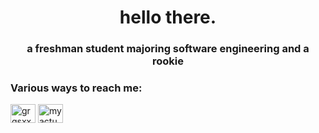 # <h1 align="center">hello there.</h1>
<h3 align="center">a freshman student majoring software engineering and a rookie</h3>


<h3 align="left">Various ways to reach me:</h3>
<p align="left">
<a href="https://instagram.com/grgsxx" target="blank"><img align="center" src="https://cdn.jsdelivr.net/npm/simple-icons@3.0.1/icons/instagram.svg" alt="grgsxx" height="30" width="40" /></a>
<a href="https://discord.com/users/716549561245761557" target="blank"><img align="center" src="https://cdn.jsdelivr.net/npm/simple-icons@3.0.1/icons/discord.svg" alt="myactualnameisjeffrey#8044" height="30" width="40" /></a>
</p>
<a href=""

